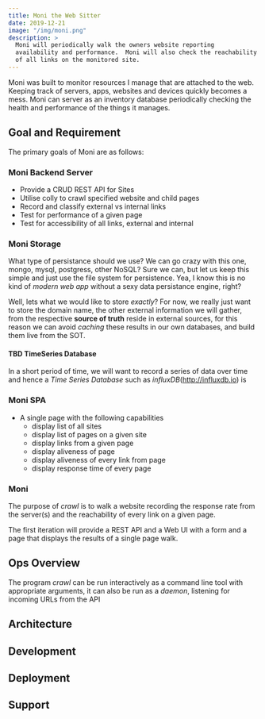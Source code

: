 ```yaml
---
title: Moni the Web Sitter
date: 2019-12-21
image: "/img/moni.png"
description: >
  Moni will periodically walk the owners website reporting
  availability and performance.  Moni will also check the reachability
  of all links on the monitored site.
---
```


Moni was built to monitor resources I manage that are attached to the
web. Keeping track of servers, apps, websites and devices quickly
becomes a mess. Moni can server as an inventory database periodically
checking the health and performance of the things it manages.
<!--more-->

## Goal and Requirement

The primary goals of Moni are as follows:

### Moni Backend Server

- Provide a CRUD REST API for Sites
- Utilise colly to crawl specified website and child pages
- Record and classify external vs internal links
- Test for performance of a given page
- Test for accessibility of all links, external and internal

### Moni Storage

What type of persistance should we use?  We can go crazy with this
one, mongo, mysql, postgress, other NoSQL?  Sure we can, but let us
keep this simple and just use the file system for persistence.  Yea, I
know this is no kind of _modern web app_ without a sexy data
persistance engine, right?

Well, lets what we would like to store _exactly_? For now, we really
just want to store the domain name, the other external information we
will gather, from the respective __source of truth__ reside in
external sources, for this reason we can avoid _caching_ these results
in our own databases, and build them live from the SOT.

#### TBD TimeSeries Database

In a short period of time, we will want to record a series of data
over time and hence a _Time Series Database_ such as _influxDB_(http://influxdb.io) is 

### Moni SPA

- A single page with the following capabilities
  - display list of all sites
  - display list of pages on a given site
  - display links from a given page
  - display aliveness of page
  - display aliveness of every link from page
  - display response time of every page
  
### Moni 


The purpose of _crawl_ is to walk a website recording the response
rate from the server(s) and the reachability of every link on a given
page. 

The first iteration will provide a REST API and a Web UI with a form
and a page that displays the results of a single page walk.

## Ops Overview

The program _crawl_ can be run interactively as a command line tool
with appropriate arguments, it can also be run as a _daemon_,
listening for incoming URLs from the API

## Architecture

## Development

## Deployment

## Support
